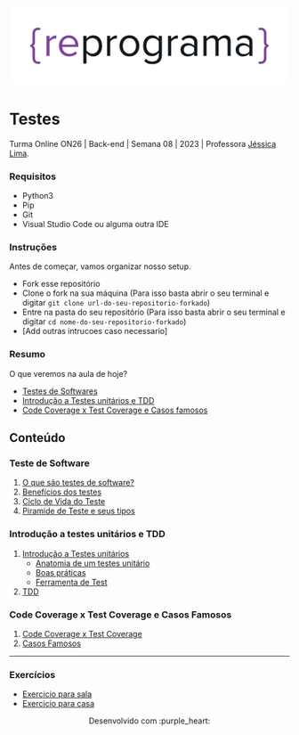 <h1 align="center">
  <img src="assets/reprograma-fundos-claros.png" alt="logo reprograma" width="500">
</h1>

# Testes

Turma Online ON26 | Back-end | Semana 08 | 2023 | Professora [Jéssica Lima](https://github.com/Jessicaluana2693).

### Requisitos

- Python3
- Pip
- Git
- Visual Studio Code ou alguma outra IDE


### Instruções
Antes de começar, vamos organizar nosso setup.
* Fork esse repositório 
* Clone o fork na sua máquina (Para isso basta abrir o seu terminal e digitar `git clone url-do-seu-repositorio-forkado`)
* Entre na pasta do seu repositório (Para isso basta abrir o seu terminal e digitar `cd nome-do-seu-repositorio-forkado`)
* [Add outras intrucoes caso necessario]

### Resumo
O que veremos na aula de hoje?
* [Testes de Softwares](#tema1)
* [Introdução a Testes unitários e TDD](#tema2)
* [Code Coverage x Test Coverage e Casos famosos](#tema3)

## Conteúdo
### Teste de Software 
1. [O que são testes de software?](#topico1)
2. [Benefícios dos testes](#topico2)
3. [Ciclo de Vida do Teste](#topico2)
4. [Piramide de Teste e seus tipos](#topico2)
### Introdução a testes unitários e TDD 
1. [Introdução a Testes unitários](#topico3)
   * [Anatomia de um testes unitário](#subtopico1)
   * [Boas práticas](#subtopico2)
   * [Ferramenta de Test](#subtopico2)
2. [TDD](#topico3)
   
### Code Coverage x Test Coverage e Casos Famosos
1. [Code Coverage x Test Coverage](#topico4)
2. [Casos Famosos](#topico4)


***
### Exercícios 
* [Exercicio para sala](https://github.com/reprograma/on26-python-s07-testes/tree/main/exercicios/para-sala)
* [Exercicio para casa](https://github.com/reprograma/on26-python-s07-testes/tree/main/exercicios/para-casa)


<p align="center">
Desenvolvido com :purple_heart:  
</p>


